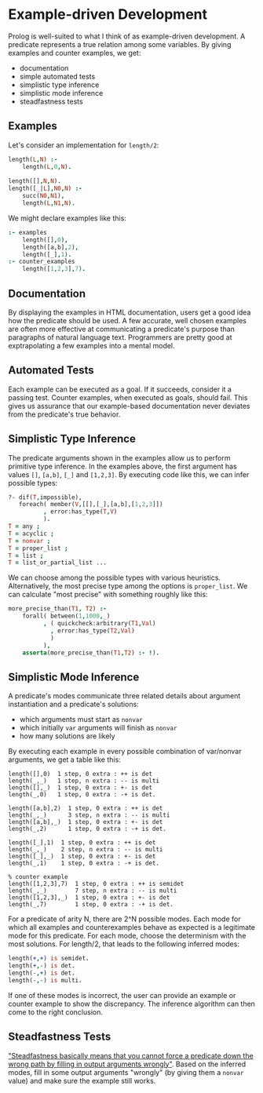 # Example-driven Development

Prolog is well-suited to what I think of as example-driven development.  A predicate represents a true relation among some variables. By giving examples and counter examples, we get:

  * documentation
  * simple automated tests
  * simplistic type inference
  * simplistic mode inference
  * steadfastness tests

## Examples

Let's consider an implementation for `length/2`:

```prolog
length(L,N) :-
    length(L,0,N).
    
length([],N,N).
length([_|L],N0,N) :-
    succ(N0,N1),
    length(L,N1,N).
```

We might declare examples like this:

```prolog
:- examples
    length([],0),
    length([a,b],2),
    length([_],1).
:- counter_examples
    length([1,2,3],7).
```

## Documentation

By displaying the examples in HTML documentation, users get a good idea how the predicate should be used.  A few accurate, well chosen examples are often more effective at communicating a predicate's purpose than paragraphs of natural language text.  Programmers are pretty good at exptrapolating a few examples into a mental model.

## Automated Tests

Each example can be executed as a goal.  If it succeeds, consider it a passing test.  Counter examples, when executed as goals, should fail.  This gives us assurance that our example-based documentation never deviates from the predicate's true behavior.

## Simplistic Type Inference

The predicate arguments shown in the examples allow us to perform primitive type inference.  In the examples above, the first argument has values `[]`, `[a,b]`, `[_]` and `[1,2,3]`.  By executing code like this, we can infer possible types:

```prolog
?- dif(T,impossible),
   foreach( member(V,[[],[_],[a,b],[1,2,3]])
          , error:has_type(T,V)
          ).
T = any ;
T = acyclic ;
T = nonvar ;
T = proper_list ;
T = list ;
T = list_or_partial_list ...
```

We can choose among the possible types with various heuristics.  Alternatively, the most precise type among the options is `proper_list`.  We can calculate "most precise" with something roughly like this:

```prolog
more_precise_than(T1, T2) :-
    forall( between(1,1000,_)
          , ( quickcheck:arbitrary(T1,Val)
            , error:has_type(T2,Val)
            )
          ),
    asserta(more_precise_than(T1,T2) :- !).
```

## Simplistic Mode Inference

A predicate's modes communicate three related details about argument instantiation and a predicate's solutions:

  * which arguments must start as `nonvar`
  * which initially `var` arguments will finish as `nonvar`
  * how many solutions are likely

By executing each example in every possible combination of var/nonvar arguments, we get a table like this:

```
length([],0)  1 step, 0 extra : ++ is det
length(_,_)   1 step, n extra : -- is multi
length([],_)  1 step, 0 extra : +- is det
length(_,0)   1 step, 0 extra : -+ is det.

length([a,b],2)  1 step, 0 extra : ++ is det
length(_,_)      3 step, n extra : -- is multi
length([a,b],_)  1 step, 0 extra : +- is det
length(_,2)      1 step, 0 extra : -+ is det.

length([_],1)  1 step, 0 extra : ++ is det
length(_,_)    2 step, n extra : -- is multi
length([_],_)  1 step, 0 extra : +- is det
length(_,1)    1 step, 0 extra : -+ is det.

% counter example
length([1,2,3],7)  1 step, 0 extra : ++ is semidet
length(_,_)        7 step, n extra : -- is multi
length([1,2,3],_)  1 step, 0 extra : +- is det
length(_,7)        1 step, 0 extra : -+ is det.
```

For a predicate of arity N, there are 2^N possible modes.  Each mode for which all examples and counterexamples behave as expected is a legitimate mode for this predicate.  For each mode, choose the determinism with the most solutions.  For length/2, that leads to the following inferred modes:

```prolog
length(+,+) is semidet.
length(+,-) is det.
length(-,+) is det.
length(-,-) is multi.
```

If one of these modes is incorrect, the user can provide an example or counter example to show the discrepancy.  The inference algorithm can then come to the right conclusion.

## Steadfastness Tests

["Steadfastness basically means that you cannot force a predicate down the wrong path by filling in output arguments wrongly"](http://permalink.gmane.com/gmane.comp.lang.ai.prolog.swi/9785).  Based on the inferred modes, fill in some output arguments "wrongly" (by giving them a `nonvar` value) and make sure the example still works.

